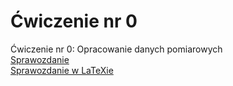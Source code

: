 # Ćwiczenie nr 0
Ćwiczenie nr 0: Opracowanie danych pomiarowych  
<a href="https://github.com/LucasJezap/PhysicsLaboratories/tree/master/%C4%86wiczenie%200/0.pdf"> Sprawozdanie  
<a href="https://github.com/LucasJezap/PhysicsLaboratories/tree/master/%C4%86wiczenie%200/0.tex"> Sprawozdanie w LaTeXie  
